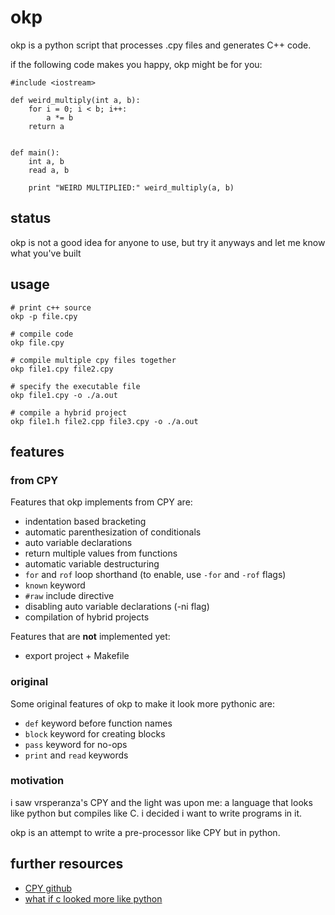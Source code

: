 # okp

okp is a python script that processes .cpy files and generates C++ code.

if the following code makes you happy, okp might be for you:

    #include <iostream>

    def weird_multiply(int a, b):
        for i = 0; i < b; i++:
            a *= b
        return a


    def main():
        int a, b
        read a, b

        print "WEIRD MULTIPLIED:" weird_multiply(a, b)

## status

okp is not a good idea for anyone to use, but try it anyways and let me
know what you've built

## usage

```
# print c++ source
okp -p file.cpy

# compile code
okp file.cpy

# compile multiple cpy files together
okp file1.cpy file2.cpy

# specify the executable file
okp file1.cpy -o ./a.out

# compile a hybrid project
okp file1.h file2.cpp file3.cpy -o ./a.out
```

## features

### from CPY

Features that okp implements from CPY are:

* indentation based bracketing
* automatic parenthesization of conditionals
* auto variable declarations
* return multiple values from functions
* automatic variable destructuring
* `for` and `rof` loop shorthand (to enable, use `-for` and `-rof` flags)
* `known` keyword
* `#raw` include directive
* disabling auto variable declarations (-ni flag)
* compilation of hybrid projects

Features that are **not** implemented yet:

* export project + Makefile

### original

Some original features of okp to make it look more pythonic are:

* `def` keyword before function names
* `block` keyword for creating blocks
* `pass` keyword for no-ops
* `print` and `read` keywords

### motivation

i saw vrsperanza's CPY and the light was upon me: a language that looks like
python but compiles like C. i decided i want to write programs in it.

okp is an attempt to write a pre-processor like CPY but in python.

## further resources

* [CPY github](https://github.com/vrsperanza/CPY)
* [what if c looked more like python](http://cpprocks.com/what-if-c-looked-more-like-python-or-coffeescript/)
